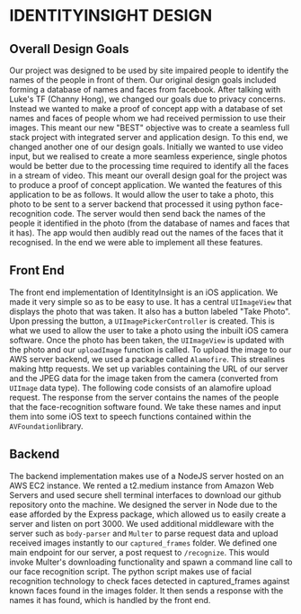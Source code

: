 # IDENTITYINSIGHT DESIGN

## Overall Design Goals

Our project was designed to be used by site impaired people to identify the names of the people in front of them. Our original design goals included forming a database of names and faces from facebook. After talking with Luke's TF (Channy Hong), we changed our goals due to privacy concerns. Instead we wanted to make a proof of concept app with a database of set names and faces of people whom we had received permission to use their images. This meant our new "BEST" objective was to create a seamless full stack project with integrated server and application design. To this end, we changed another one of our design goals. Initially we wanted to use video input, but we realised to create a more seamless experience, single photos would be better due to the processing time required to identify all the faces in a stream of video. This meant our overall design goal for the project was to produce a proof of concept application. We wanted the features of this application to be as follows. It would allow the user to take a photo, this photo to be sent to a server backend that processed it using python face-recognition code. The server would then send back the names of the people it identified in the photo (from the database of names and faces that it has). The app would then audibly read out the names of the faces that it recognised. In the end we were able to implement all these features.

## Front End

The front end implementation of IdentityInsight is an iOS application. We made it very simple so as to be easy to use. It has a central `UIImageView` that displays the photo that was taken. It also has a button labeled "Take Photo". Upon pressing the button, a `UIImagePickerController` is created. This is what we used to allow the user to take a photo using the inbuilt iOS camera software. Once the photo has been taken, the `UIImageView` is updated with the photo and our `uploadImage` function is called. To upload the image to our AWS server backend, we used a package called `Alamofire`. This strealines making http requests. We set up variables containing the URL of our server and the JPEG data for the image taken from the camera (converted from `UIImage` data type). The following code consists of an alamofire upload request. The response from the server contains the names of the people that the face-recognition software found. We take these names and input them into some iOS text to speech functions contained within the `AVFoundation`library.

## Backend

The backend implementation makes use of a NodeJS server hosted on an AWS EC2 instance. We rented a t2.medium instance from Amazon Web Servers and used secure shell terminal interfaces to download our github repository onto the machine. We designed the server in Node due to the ease afforded by the Express package, which allowed us to easily create a server and listen on port 3000. We used additional middleware with the server such as `body-parser` and `Multer` to parse request data and upload received images instantly to our `captured_frames` folder. We defined one main endpoint for our server, a post request to `/recognize`. This would invoke Multer's downloading functionality and spawn a command line call to our face recognition script. The python script makes use of facial recognition technology to check faces detected in captured_frames against known faces found in the images folder. It then sends a response with the names it has found, which is handled by the front end.

